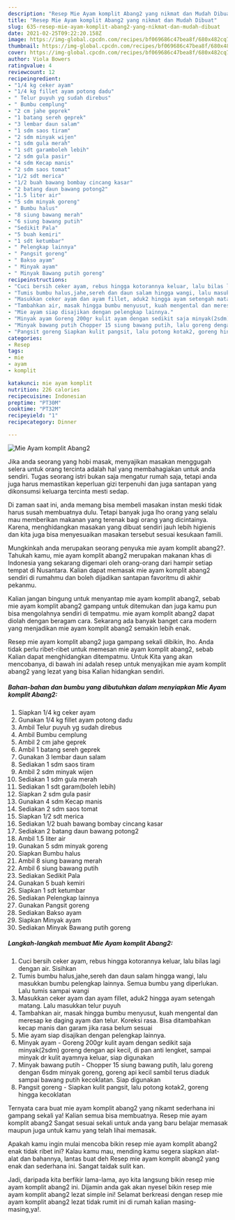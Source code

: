 ```yaml
---
description: "Resep Mie Ayam komplit Abang2 yang nikmat dan Mudah Dibuat"
title: "Resep Mie Ayam komplit Abang2 yang nikmat dan Mudah Dibuat"
slug: 635-resep-mie-ayam-komplit-abang2-yang-nikmat-dan-mudah-dibuat
date: 2021-02-25T09:22:20.158Z
image: https://img-global.cpcdn.com/recipes/bf069686c47bea8f/680x482cq70/mie-ayam-komplit-abang2-foto-resep-utama.jpg
thumbnail: https://img-global.cpcdn.com/recipes/bf069686c47bea8f/680x482cq70/mie-ayam-komplit-abang2-foto-resep-utama.jpg
cover: https://img-global.cpcdn.com/recipes/bf069686c47bea8f/680x482cq70/mie-ayam-komplit-abang2-foto-resep-utama.jpg
author: Viola Bowers
ratingvalue: 4
reviewcount: 12
recipeingredient:
- "1/4 kg ceker ayam"
- "1/4 kg fillet ayam potong dadu"
- " Telur puyuh yg sudah direbus"
- " Bumbu cemplung"
- "2 cm jahe geprek"
- "1 batang sereh geprek"
- "3 lembar daun salam"
- "1 sdm saos tiram"
- "2 sdm minyak wijen"
- "1 sdm gula merah"
- "1 sdt garamboleh lebih"
- "2 sdm gula pasir"
- "4 sdm Kecap manis"
- "2 sdm saos tomat"
- "1/2 sdt merica"
- "1/2 buah bawang bombay cincang kasar"
- "2 batang daun bawang potong2"
- "1.5 liter air"
- "5 sdm minyak goreng"
- " Bumbu halus"
- "8 siung bawang merah"
- "6 siung bawang putih"
- "Sedikit Pala"
- "5 buah kemiri"
- "1 sdt ketumbar"
- " Pelengkap lainnya"
- " Pangsit goreng"
- " Bakso ayam"
- " Minyak ayam"
- " Minyak Bawang putih goreng"
recipeinstructions:
- "Cuci bersih ceker ayam, rebus hingga kotorannya keluar, lalu bilas lagi dengan air. Sisihkan"
- "Tumis bumbu halus,jahe,sereh dan daun salam hingga wangi, lalu masukkan bumbu pelengkap lainnya. Semua bumbu yang diperlukan. Lalu tumis sampai wangi"
- "Masukkan ceker ayam dan ayam fillet, aduk2 hingga ayam setengah matang. Lalu masukkan telur puyuh"
- "Tambahkan air, masak hingga bumbu menyusut, kuah mengental dan meresap ke daging ayam dan telur. Koreksi rasa. Bisa ditambahkan kecap manis dan garam jika rasa belum sesuai"
- "Mie ayam siap disajikan dengan pelengkap lainnya."
- "Minyak ayam Goreng 200gr kulit ayam dengan sedikit saja minyak(2sdm) goreng dengan api kecil, di pan anti lengket, sampai minyak dr kulit ayamnya keluar, siap digunakan"
- "Minyak bawang putih Chopper 15 siung bawang putih, lalu goreng dengan 6sdm minyak goreng, goreng api kecil sambil terus diaduk sampai bawang putih kecoklatan. Siap digunakan"
- "Pangsit goreng Siapkan kulit pangsit, lalu potong kotak2, goreng hingga kecoklatan"
categories:
- Resep
tags:
- mie
- ayam
- komplit

katakunci: mie ayam komplit 
nutrition: 226 calories
recipecuisine: Indonesian
preptime: "PT30M"
cooktime: "PT32M"
recipeyield: "1"
recipecategory: Dinner

---
```



![Mie Ayam komplit Abang2](https://img-global.cpcdn.com/recipes/bf069686c47bea8f/680x482cq70/mie-ayam-komplit-abang2-foto-resep-utama.jpg)

Jika anda seorang yang hobi masak, menyajikan masakan menggugah selera untuk orang tercinta adalah hal yang membahagiakan untuk anda sendiri. Tugas seorang istri bukan saja mengatur rumah saja, tetapi anda juga harus memastikan keperluan gizi terpenuhi dan juga santapan yang dikonsumsi keluarga tercinta mesti sedap.

Di zaman  saat ini, anda memang bisa membeli masakan instan meski tidak harus susah membuatnya dulu. Tetapi banyak juga lho orang yang selalu mau memberikan makanan yang terenak bagi orang yang dicintainya. Karena, menghidangkan masakan yang dibuat sendiri jauh lebih higienis dan kita juga bisa menyesuaikan masakan tersebut sesuai kesukaan famili. 



Mungkinkah anda merupakan seorang penyuka mie ayam komplit abang2?. Tahukah kamu, mie ayam komplit abang2 merupakan makanan khas di Indonesia yang sekarang digemari oleh orang-orang dari hampir setiap tempat di Nusantara. Kalian dapat memasak mie ayam komplit abang2 sendiri di rumahmu dan boleh dijadikan santapan favoritmu di akhir pekanmu.

Kalian jangan bingung untuk menyantap mie ayam komplit abang2, sebab mie ayam komplit abang2 gampang untuk ditemukan dan juga kamu pun bisa mengolahnya sendiri di tempatmu. mie ayam komplit abang2 dapat diolah dengan beragam cara. Sekarang ada banyak banget cara modern yang menjadikan mie ayam komplit abang2 semakin lebih enak.

Resep mie ayam komplit abang2 juga gampang sekali dibikin, lho. Anda tidak perlu ribet-ribet untuk memesan mie ayam komplit abang2, sebab Kalian dapat menghidangkan ditempatmu. Untuk Kita yang akan mencobanya, di bawah ini adalah resep untuk menyajikan mie ayam komplit abang2 yang lezat yang bisa Kalian hidangkan sendiri.

<!--inarticleads1-->

##### Bahan-bahan dan bumbu yang dibutuhkan dalam menyiapkan Mie Ayam komplit Abang2:

1. Siapkan 1/4 kg ceker ayam
1. Gunakan 1/4 kg fillet ayam potong dadu
1. Ambil  Telur puyuh yg sudah direbus
1. Ambil  Bumbu cemplung
1. Ambil 2 cm jahe geprek
1. Ambil 1 batang sereh geprek
1. Gunakan 3 lembar daun salam
1. Sediakan 1 sdm saos tiram
1. Ambil 2 sdm minyak wijen
1. Sediakan 1 sdm gula merah
1. Sediakan 1 sdt garam(boleh lebih)
1. Siapkan 2 sdm gula pasir
1. Gunakan 4 sdm Kecap manis
1. Sediakan 2 sdm saos tomat
1. Siapkan 1/2 sdt merica
1. Sediakan 1/2 buah bawang bombay cincang kasar
1. Sediakan 2 batang daun bawang potong2
1. Ambil 1.5 liter air
1. Gunakan 5 sdm minyak goreng
1. Siapkan  Bumbu halus
1. Ambil 8 siung bawang merah
1. Ambil 6 siung bawang putih
1. Sediakan Sedikit Pala
1. Gunakan 5 buah kemiri
1. Siapkan 1 sdt ketumbar
1. Sediakan  Pelengkap lainnya
1. Gunakan  Pangsit goreng
1. Sediakan  Bakso ayam
1. Siapkan  Minyak ayam
1. Sediakan  Minyak Bawang putih goreng




<!--inarticleads2-->

##### Langkah-langkah membuat Mie Ayam komplit Abang2:

1. Cuci bersih ceker ayam, rebus hingga kotorannya keluar, lalu bilas lagi dengan air. Sisihkan
1. Tumis bumbu halus,jahe,sereh dan daun salam hingga wangi, lalu masukkan bumbu pelengkap lainnya. Semua bumbu yang diperlukan. Lalu tumis sampai wangi
1. Masukkan ceker ayam dan ayam fillet, aduk2 hingga ayam setengah matang. Lalu masukkan telur puyuh
1. Tambahkan air, masak hingga bumbu menyusut, kuah mengental dan meresap ke daging ayam dan telur. Koreksi rasa. Bisa ditambahkan kecap manis dan garam jika rasa belum sesuai
1. Mie ayam siap disajikan dengan pelengkap lainnya.
1. Minyak ayam - Goreng 200gr kulit ayam dengan sedikit saja minyak(2sdm) goreng dengan api kecil, di pan anti lengket, sampai minyak dr kulit ayamnya keluar, siap digunakan
1. Minyak bawang putih - Chopper 15 siung bawang putih, lalu goreng dengan 6sdm minyak goreng, goreng api kecil sambil terus diaduk sampai bawang putih kecoklatan. Siap digunakan
1. Pangsit goreng - Siapkan kulit pangsit, lalu potong kotak2, goreng hingga kecoklatan




Ternyata cara buat mie ayam komplit abang2 yang nikamt sederhana ini gampang sekali ya! Kalian semua bisa membuatnya. Resep mie ayam komplit abang2 Sangat sesuai sekali untuk anda yang baru belajar memasak maupun juga untuk kamu yang telah lihai memasak.

Apakah kamu ingin mulai mencoba bikin resep mie ayam komplit abang2 enak tidak ribet ini? Kalau kamu mau, mending kamu segera siapkan alat-alat dan bahannya, lantas buat deh Resep mie ayam komplit abang2 yang enak dan sederhana ini. Sangat taidak sulit kan. 

Jadi, daripada kita berfikir lama-lama, ayo kita langsung bikin resep mie ayam komplit abang2 ini. Dijamin anda gak akan nyesel bikin resep mie ayam komplit abang2 lezat simple ini! Selamat berkreasi dengan resep mie ayam komplit abang2 lezat tidak rumit ini di rumah kalian masing-masing,ya!.


